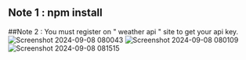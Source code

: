 ## Note 1 : npm install 
##Note 2 : You must register on " weather api " site to get your api key.
![Screenshot 2024-09-08 080043](https://github.com/user-attachments/assets/5aff1c59-9378-4973-bdf6-f59baea7fa87)
![Screenshot 2024-09-08 080109](https://github.com/user-attachments/assets/a0b52291-1a73-4852-a508-6b5c8affaf71)
![Screenshot 2024-09-08 081515](https://github.com/user-attachments/assets/73bf304a-bb3d-4114-9b55-758232e9d8d9)
